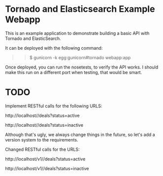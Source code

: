 Tornado and Elasticsearch Example Webapp
========================================

This is an example application to demonstrate building a basic API with Tornado and ElasticSearch.

It can be deployed with the following command:

>> $ gunicorn -k egg:gunicorn#tornado webapp:app

Once deployed, you can run the nosetests, to verify the API works. I should make this run on a different port when testing, that would be smart.

# TODO

Implement RESTful calls for the following URLS:

http://localhost/<CLIENTNAME>/deals?status=active

http://localhost/<CLIENTNAME>/deals?status=inactive

Although that's ugly, we always change things in the future, so let's add a version system to the requirements.

Changed RESTful calls for the URLS:

http://localhost/v1/<CLIENTNAME>/deals?status=active

http://localhost/v1/<CLIENTNAME>/deals?status=inactive
